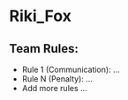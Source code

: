 # Riki_Fox

## Team Rules:
* Rule 1 (Communication): ...
* Rule N (Penalty): ...
* Add more rules ...
